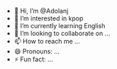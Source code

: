 - 👋 Hi, I’m @Adolanj
- 👀 I’m interested in kpop
- 🌱 I’m currently learning English
- 💞️ I’m looking to collaborate on ...
- 📫 How to reach me ...
- 😄 Pronouns: ...
- ⚡ Fun fact: ...

<!---
Adolanj/Adolanj is a ✨ special ✨ repository because its `README.md` (this file) appears on your GitHub profile.
You can click the Preview link to take a look at your changes.
--->
